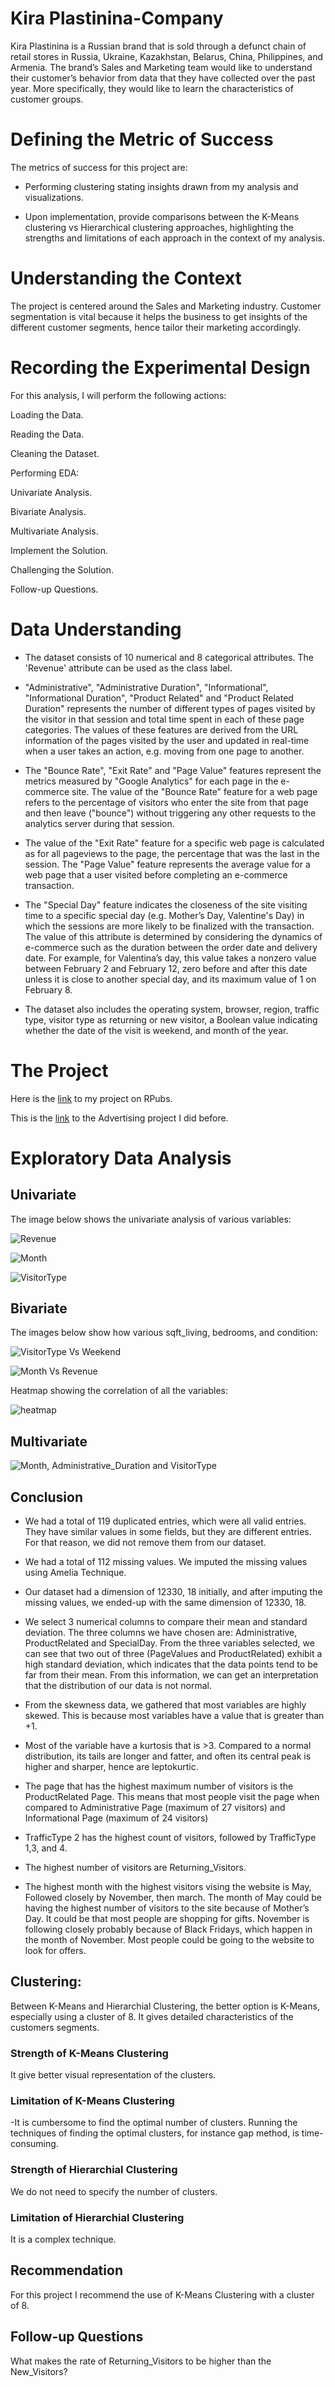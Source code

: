 # Kira Plastinina-Company
Kira Plastinina is a Russian brand that is sold through a defunct chain of retail stores in Russia, Ukraine, Kazakhstan, Belarus, China, Philippines, and Armenia. The brand’s Sales and Marketing team would like to understand their customer’s behavior from data that they have collected over the past year. More specifically, they would like to learn the characteristics of customer groups.

# Defining the Metric of Success
The metrics of success for this project are:

  - Performing clustering stating insights drawn from my analysis and visualizations.

  - Upon implementation, provide comparisons between the K-Means clustering vs Hierarchical clustering approaches, highlighting the strengths and limitations of each approach in the context of my analysis.
  
# Understanding the Context
The project is centered around the Sales and Marketing industry. Customer segmentation is vital because it helps the business to get insights of the different customer segments, hence tailor their marketing accordingly.

# Recording the Experimental Design
For this analysis, I will perform the following actions:

Loading the Data.

Reading the Data.

Cleaning the Dataset.

Performing EDA:

Univariate Analysis.

Bivariate Analysis.

Multivariate Analysis.

Implement the Solution.


Challenging the Solution.

Follow-up Questions.

# Data Understanding
- The dataset consists of 10 numerical and 8 categorical attributes. The 'Revenue' attribute can be used as the class label.

- "Administrative", "Administrative Duration", "Informational", "Informational Duration", "Product Related" and "Product Related Duration" represents the number of different types of pages visited by the visitor in that session and total time spent in each of these page categories. The values of these features are derived from the URL information of the pages visited by the user and updated in real-time when a user takes an action, e.g. moving from one page to another. 

- The "Bounce Rate", "Exit Rate" and "Page Value" features represent the metrics measured by "Google Analytics" for each page in the e-commerce site. 
The value of the "Bounce Rate" feature for a web page refers to the percentage of visitors who enter the site from that page and then leave ("bounce") without triggering any other requests to the analytics server during that session.

- The value of the "Exit Rate" feature for a specific web page is calculated as for all pageviews to the page, the percentage that was the last in the session.
The "Page Value" feature represents the average value for a web page that a user visited before completing an e-commerce transaction. 

- The "Special Day" feature indicates the closeness of the site visiting time to a specific special day (e.g. Mother’s Day, Valentine's Day) in which the sessions are more likely to be finalized with the transaction. The value of this attribute is determined by considering the dynamics of e-commerce such as the duration between the order date and delivery date. For example, for Valentina’s day, this value takes a nonzero value between February 2 and February 12, zero before and after this date unless it is close to another special day, and its maximum value of 1 on February 8. 

- The dataset also includes the operating system, browser, region, traffic type, visitor type as returning or new visitor, a Boolean value indicating whether the date of the visit is weekend, and month of the year.

# The Project

Here is the [link](https://rpubs.com/Esther_O/911041) to my project on RPubs.

This is the [link](https://rpubs.com/Esther_O/908262) to the Advertising project I did before.

# Exploratory Data Analysis

## Univariate

The image below shows the univariate analysis of various variables:

![Revenue](revenue.png)

![Month](month.png)

![VisitorType](visitor.png)

## Bivariate

The images below show how various sqft_living, bedrooms, and condition:

![VisitorType Vs Weekend](visitor_vs_weekend.png)

![Month Vs Revenue](month_vs_revenue.png)


Heatmap showing the correlation of all the variables:

![heatmap](heatmap.png)

## Multivariate

![Month, Administrative_Duration and VisitorType](month_visitor_multivariate.png)

## Conclusion
- We had a total of 119 duplicated entries, which were all valid entries. They have similar values in some fields, but they are different entries. For that reason, we did not remove them from our dataset.

- We had a total of 112 missing values. We imputed the missing values using Amelia Technique.

- Our dataset had a dimension of 12330, 18 initially, and after imputing the missing values, we ended-up with the same dimension of 12330, 18.

- We select 3 numerical columns to compare their mean and standard deviation. The three columns we have chosen are: Administrative, ProductRelated and SpecialDay. From the three variables selected, we can see that two out of three (PageValues and ProductRelated) exhibit a high standard deviation, which indicates that the data points tend to be far from their mean. From this information, we can get an interpretation that the distribution of our data is not normal.

- From the skewness data, we gathered that most variables are highly skewed. This is because most variables have a value that is greater than +1.

- Most of the variable have a kurtosis that is >3. Compared to a normal distribution, its tails are longer and fatter, and often its central peak is higher and sharper, hence are leptokurtic.

- The page that has the highest maximum number of visitors is the ProductRelated Page. This means that most people visit the page when compared to Administrative Page (maximum of 27 visitors) and Informational Page (maximum of 24 visitors)

- TrafficType 2 has the highest count of visitors, followed by TrafficType 1,3, and 4.

- The highest number of visitors are Returning_Visitors.

- The highest month with the highest visitors vising the website is May, Followed closely by November, then march. The month of May could be having the highest number of visitors to the site because of Mother’s Day. It could be that most people are shopping for gifts. November is following closely probably because of Black Fridays, which happen in the month of November. Most people could be going to the website to look for offers.

## Clustering:
Between K-Means and Hierarchial Clustering, the better option is K-Means, especially using a cluster of 8. It gives detailed characteristics of the customers segments.

### Strength of K-Means Clustering
It give better visual representation of the clusters.

### Limitation of K-Means Clustering
-It is cumbersome to find the optimal number of clusters. Running the techniques of finding the optimal clusters, for instance gap method, is time-consuming.

### Strength of Hierarchial Clustering
We do not need to specify the number of clusters.

### Limitation of Hierarchial Clustering
It is a complex technique.

## Recommendation
For this project I recommend the use of K-Means Clustering with a cluster of 8.

## Follow-up Questions
What makes the rate of Returning_Visitors to be higher than the New_Visitors?
